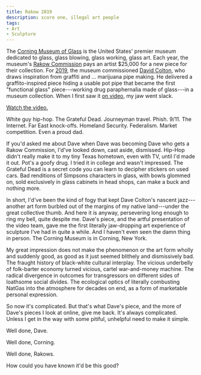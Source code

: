 ```yaml
---
title: Rakow 2019
description: score one, illegal art people
tags:
- Art
- Sculpture
---
```


The [Corning Museum of Glass](https://www.cmog.com) is the United States' premier museum dedicated to glass, glass blowing, glass working, glass art.  Each year, the museum's [Rakow Commission](https://www.cmog.org/collection/rakow-commission) pays an artist $25,000 for a new piece for their collection.  For [2019](https://www.cmog.org/collection/rakow-commission/david-colton), the museum commissioned [David Colton](https://www.davidcoltonglass.com/), who draws inspiration from graffiti and ... marijuana pipe making.  He delivered a graffito-inspired piece hiding a usable pot pipe that became the first "functional glass" piece---working drug paraphernalia made of glass---in a museum collection.  When I first saw it [on video](https://www.youtube.com/watch?v=yW_bVlllr-8), my jaw went slack.

[Watch the video.](https://www.youtube.com/watch?v=yW_bVlllr-8)

White guy hip-hop.  The Grateful Dead.  Journeyman travel.  Phish.  9/11.  The Internet.  Far East knock-offs.  Homeland Security.  Federalism.  Market competition.  Even a proud dad.

If you'd asked me about Dave when Dave was becoming Dave who gets a Rakow Commission, I'd've looked down, cast aside, dismissed.  Hip-Hop didn't really make it to my tiny Texas hometown, even with TV, until I'd made it out.  Pot's a goofy drug.  I tried it in college and wasn't impressed.  The Grateful Dead is a secret code you can learn to decipher stickers on used cars.  Bad renditions of Simpsons characters in glass, with bowls glommed on, sold exclusively in glass cabinets in head shops, can make a buck and nothing more.

In short, I'd've been the kind of fogy that kept Dave Colton's nascent jazz---another art form burbled out of the margins of my native land---under the great collective thumb.  And here it is anyway, persevering long enough to ring my bell, quite despite me.  Dave's piece, and the artful presentation of the video team, gave me the first literally jaw-dropping art experience of sculpture I've had in quite a while.  And I haven't even seen the damn thing in person.  The Corning Museum is in Corning, New York.

My great impression does not make the phenomenon or the art form wholly and suddenly good, as good as it just seemed blithely and dismissively bad.  The fraught history of black-white cultural interplay.  The vicious underbelly of folk-barter economy turned vicious, cartel war-and-money machine.  The radical divergence in outcomes for transgressors on different sides of loathsome social divides.  The ecological optics of literally combusting NatGas into the atmosphere for decades on end, as a form of marketable personal expression.

So now it's complicated.  But that's what Dave's piece, and the more of Dave's pieces I look at online, give me back.  It's always complicated.  Unless I get in the way with some pitiful, unhelpful need to make it simple.

Well done, Dave.

Well done, Corning.

Well done, Rakows.

How could you have known it'd be this good?